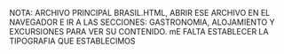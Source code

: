 
NOTA: ARCHIVO PRINCIPAL BRASIL.HTML, ABRIR ESE ARCHIVO EN EL NAVEGADOR E IR A LAS SECCIONES: GASTRONOMIA, ALOJAMIENTO Y EXCURSIONES PARA VER SU CONTENIDO. 
mE FALTA ESTABLECER LA TIPOGRAFIA QUE ESTABLECIMOS

